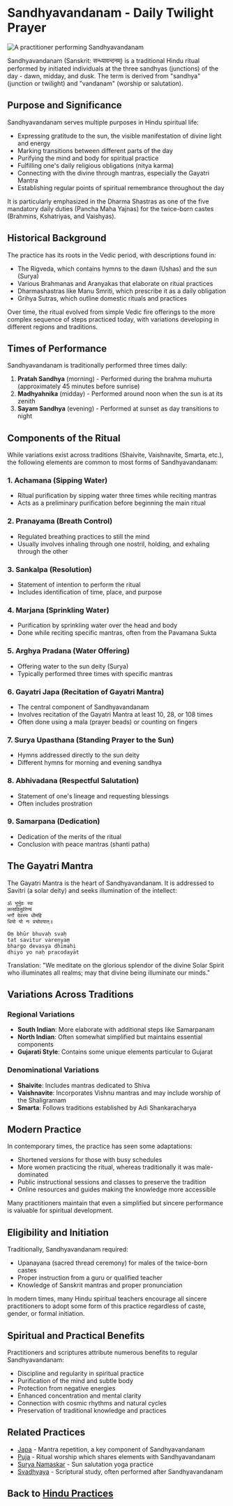 # Sandhyavandanam - Daily Twilight Prayer

![A practitioner performing Sandhyavandanam](sandhyavandanam.jpg)

Sandhyavandanam (Sanskrit: सन्ध्यावन्दनम्) is a traditional Hindu ritual performed by initiated individuals at the three sandhyas (junctions) of the day - dawn, midday, and dusk. The term is derived from "sandhya" (junction or twilight) and "vandanam" (worship or salutation).

## Purpose and Significance

Sandhyavandanam serves multiple purposes in Hindu spiritual life:

- Expressing gratitude to the sun, the visible manifestation of divine light and energy
- Marking transitions between different parts of the day
- Purifying the mind and body for spiritual practice
- Fulfilling one's daily religious obligations (nitya karma)
- Connecting with the divine through mantras, especially the Gayatri Mantra
- Establishing regular points of spiritual remembrance throughout the day

It is particularly emphasized in the Dharma Shastras as one of the five mandatory daily duties (Pancha Maha Yajnas) for the twice-born castes (Brahmins, Kshatriyas, and Vaishyas).

## Historical Background

The practice has its roots in the Vedic period, with descriptions found in:

- The Rigveda, which contains hymns to the dawn (Ushas) and the sun (Surya)
- Various Brahmanas and Aranyakas that elaborate on ritual practices
- Dharmashastras like Manu Smriti, which prescribe it as a daily obligation
- Grihya Sutras, which outline domestic rituals and practices

Over time, the ritual evolved from simple Vedic fire offerings to the more complex sequence of steps practiced today, with variations developing in different regions and traditions.

## Times of Performance

Sandhyavandanam is traditionally performed three times daily:

1. **Pratah Sandhya** (morning) - Performed during the brahma muhurta (approximately 45 minutes before sunrise)
2. **Madhyahnika** (midday) - Performed around noon when the sun is at its zenith
3. **Sayam Sandhya** (evening) - Performed at sunset as day transitions to night

## Components of the Ritual

While variations exist across traditions (Shaivite, Vaishnavite, Smarta, etc.), the following elements are common to most forms of Sandhyavandanam:

### 1. Achamana (Sipping Water)
- Ritual purification by sipping water three times while reciting mantras
- Acts as a preliminary purification before beginning the main ritual

### 2. Pranayama (Breath Control)
- Regulated breathing practices to still the mind
- Usually involves inhaling through one nostril, holding, and exhaling through the other

### 3. Sankalpa (Resolution)
- Statement of intention to perform the ritual
- Includes identification of time, place, and purpose

### 4. Marjana (Sprinkling Water)
- Purification by sprinkling water over the head and body
- Done while reciting specific mantras, often from the Pavamana Sukta

### 5. Arghya Pradana (Water Offering)
- Offering water to the sun deity (Surya)
- Typically performed three times with specific mantras

### 6. Gayatri Japa (Recitation of Gayatri Mantra)
- The central component of Sandhyavandanam
- Involves recitation of the Gayatri Mantra at least 10, 28, or 108 times
- Often done using a mala (prayer beads) or counting on fingers

### 7. Surya Upasthana (Standing Prayer to the Sun)
- Hymns addressed directly to the sun deity
- Different hymns for morning and evening sandhya

### 8. Abhivadana (Respectful Salutation)
- Statement of one's lineage and requesting blessings
- Often includes prostration

### 9. Samarpana (Dedication)
- Dedication of the merits of the ritual
- Conclusion with peace mantras (shanti patha)

## The Gayatri Mantra

The Gayatri Mantra is the heart of Sandhyavandanam. It is addressed to Savitri (a solar deity) and seeks illumination of the intellect:

```
ॐ भूर्भुवः स्वः
तत्सवितुर्वरेण्यं
भर्गो देवस्य धीमहि
धियो यो नः प्रचोदयात्॥

Oṃ bhūr bhuvaḥ svaḥ
tat savitur vareṇyaṃ
bhargo devasya dhīmahi
dhiyo yo naḥ pracodayāt
```

Translation: "We meditate on the glorious splendor of the divine Solar Spirit who illuminates all realms; may that divine being illuminate our minds."

## Variations Across Traditions

### Regional Variations
- **South Indian**: More elaborate with additional steps like Samarpanam
- **North Indian**: Often somewhat simplified but maintains essential components
- **Gujarati Style**: Contains some unique elements particular to Gujarat

### Denominational Variations
- **Shaivite**: Includes mantras dedicated to Shiva
- **Vaishnavite**: Incorporates Vishnu mantras and may include worship of the Shaligramam
- **Smarta**: Follows traditions established by Adi Shankaracharya

## Modern Practice

In contemporary times, the practice has seen some adaptations:

- Shortened versions for those with busy schedules
- More women practicing the ritual, whereas traditionally it was male-dominated
- Public instructional sessions and classes to preserve the tradition
- Online resources and guides making the knowledge more accessible

Many practitioners maintain that even a simplified but sincere performance is valuable for spiritual development.

## Eligibility and Initiation

Traditionally, Sandhyavandanam required:
- Upanayana (sacred thread ceremony) for males of the twice-born castes
- Proper instruction from a guru or qualified teacher
- Knowledge of Sanskrit mantras and proper pronunciation

In modern times, many Hindu spiritual teachers encourage all sincere practitioners to adopt some form of this practice regardless of caste, gender, or formal initiation.

## Spiritual and Practical Benefits

Practitioners and scriptures attribute numerous benefits to regular Sandhyavandanam:

- Discipline and regularity in spiritual practice
- Purification of the mind and subtle body
- Protection from negative energies
- Enhanced concentration and mental clarity
- Connection with cosmic rhythms and natural cycles
- Preservation of traditional knowledge and practices

## Related Practices

- [Japa](./japa.md) - Mantra repetition, a key component of Sandhyavandanam
- [Puja](./puja.md) - Ritual worship which shares elements with Sandhyavandanam
- [Surya Namaskar](./yoga_paths.md) - Sun salutation yoga practice
- [Svadhyaya](./svadhyaya.md) - Scriptural study, often performed after Sandhyavandanam

## Back to [Hindu Practices](./README.md)
